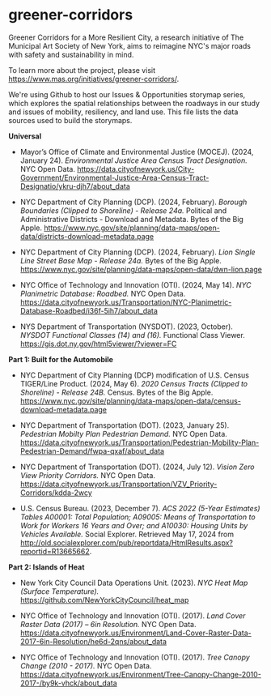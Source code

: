 # greener-corridors
Greener Corridors for a More Resilient City, a research initiative of The Municipal Art Society of New York, aims to reimagine NYC's major roads with safety and sustainability in mind.

To learn more about the project, please visit https://www.mas.org/initiatives/greener-corridors/.

We're using Github to host our Issues & Opportunities storymap series, which explores the spatial relationships between the roadways in our study and issues of mobility, resiliency, and land use. This file lists the data sources used to build the storymaps.

**Universal**

* Mayor’s Office of Climate and Environmental Justice (MOCEJ). (2024, January 24). _Environmental Justice Area Census Tract Designation._ NYC Open Data. https://data.cityofnewyork.us/City-Government/Environmental-Justice-Area-Census-Tract-Designatio/ykru-djh7/about_data

* NYC Department of City Planning (DCP). (2024, February). _Borough Boundaries (Clipped to Shoreline) - Release 24a._ Political and Administrative Districts - Download and Metadata. Bytes of the Big Apple. https://www.nyc.gov/site/planning/data-maps/open-data/districts-download-metadata.page

* NYC Department of City Planning (DCP). (2024, February). _Lion Single Line Street Base Map - Release 24a._ Bytes of the Big Apple. https://www.nyc.gov/site/planning/data-maps/open-data/dwn-lion.page

* NYC Office of Technology and Innovation (OTI). (2024, May 14). _NYC Planimetric Database: Roadbed._ NYC Open Data. https://data.cityofnewyork.us/Transportation/NYC-Planimetric-Database-Roadbed/i36f-5ih7/about_data

* NYS Department of Transportation (NYSDOT). (2023, October). _NYSDOT Functional Classes (14) and (16)._ Functional Class Viewer. https://gis.dot.ny.gov/html5viewer/?viewer=FC

**Part 1: Built for the Automobile**

* NYC Department of City Planning (DCP) modification of U.S. Census TIGER/Line Product. (2024, May 6). _2020 Census Tracts (Clipped to Shoreline) - Release 24B._ Census. Bytes of the Big Apple. https://www.nyc.gov/site/planning/data-maps/open-data/census-download-metadata.page

* NYC Department of Transportation (DOT). (2023, January 25). _Pedestrian Mobilty Plan Pedestrian Demand._ NYC Open Data. https://data.cityofnewyork.us/Transportation/Pedestrian-Mobility-Plan-Pedestrian-Demand/fwpa-qxaf/about_data

* NYC Department of Transportation (DOT). (2024, July 12). _Vision Zero View Priority Corridors._ NYC Open Data. https://data.cityofnewyork.us/Transportation/VZV_Priority-Corridors/kdda-2wcy
  
* U.S. Census Bureau. (2023, December 7). _ACS 2022 (5-Year Estimates) Tables A00001: Total Population; A09005: Means of Transportation to Work for Workers 16 Years and Over; and A10030: Housing Units by Vehicles Available._ Social Explorer. Retrieved May 17, 2024 from http://old.socialexplorer.com/pub/reportdata/HtmlResults.aspx?reportid=R13665662.

**Part 2: Islands of Heat**

* New York City Council Data Operations Unit. (2023). _NYC Heat Map (Surface Temperature)._ https://github.com/NewYorkCityCouncil/heat_map

* NYC Office of Technology and Innovation (OTI). (2017). _Land Cover Raster Data (2017) – 6in Resolution._ NYC Open Data. https://data.cityofnewyork.us/Environment/Land-Cover-Raster-Data-2017-6in-Resolution/he6d-2qns/about_data

* NYC Office of Technology and Innovation (OTI). (2017). _Tree Canopy Change (2010 - 2017)._ NYC Open Data. https://data.cityofnewyork.us/Environment/Tree-Canopy-Change-2010-2017-/by9k-vhck/about_data